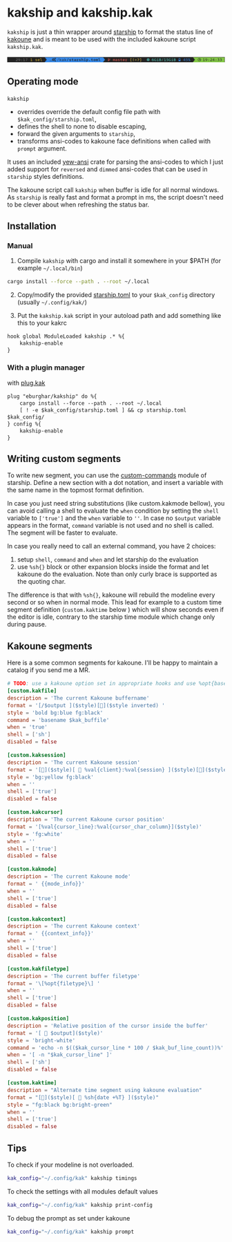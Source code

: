 # kakship and kakship.kak

`kakship` is just a thin wrapper around [starship](https://starship.rs) to format the status line of
[kakoune](https://kakoune.org/) and is meant to be used with the included kakoune script `kakship.kak`.

![kakship prompt](kakship.png?raw=true "Kakship prompt")

## Operating mode

`kakship`

- overrides override the default config file path with `$kak_config/starship.toml`,
- defines the shell to none to disable escaping,
- forward the given arguments to `starship`,
- transforms ansi-codes to kakoune face definitions when called with `prompt` argument.

It uses an included [yew-ansi](https://github.com/siku2/yew-ansi) crate for parsing the ansi-codes to which I just
added support for `reversed` and `dimmed` ansi-codes that can be used in `starship` styles definitions.

The kakoune script call `kakship` when buffer is idle for all normal windows. As `starship` is really fast and format
a prompt in ms, the script doesn't need to be clever about when refreshing the status bar.

## Installation

### Manual

1. Compile `kakship` with cargo and install it somewhere in your $PATH (for example `~/.local/bin`)

```sh
cargo install --force --path . --root ~/.local
```

2. Copy/modify the provided [starship.toml](starship.toml) to your `$kak_config` directory (usually `~/.config/kak/`)


3. Put the `kakship.kak` script in your autoload path and add something like this to your kakrc

```
hook global ModuleLoaded kakship .* %{
	kakship-enable
}
```

### With a plugin manager

with [plug.kak](https://github.com/andreyorst/plug.kak)

```
plug "eburghar/kakship" do %{
	cargo install --force --path . --root ~/.local
	[ ! -e $kak_config/starship.toml ] && cp starship.toml $kak_config/
} config %{
	kakship-enable
}
```

## Writing custom segments

To write new segment, you can use the [custom-commands](https://starship.rs/config/#custom-commands) module of starship.
Define a new section with a dot notation, and insert a variable with the same name in the topmost format definition.

In case you just need string substitutions (like custom.kakmode bellow), you can avoid calling a shell to evaluate the
`when` condition by setting the `shell` variable to `['true']` and the `when` variable to `''`. In case no `$output`
variable appears in the format, `command` variable is not used and no shell is called. The segment will be faster to evaluate.

In case you really need to call an external command, you have 2 choices:

1. setup `shell`, `command` and `when` and let starship do the evaluation
2. use `%sh{}` block or other expansion blocks inside the format and let kakoune do the evaluation. Note than only
curly brace is supported as the quoting char.

The difference is that with `%sh{}`, kakoune will rebuild the modeline every second or so when in normal mode. This
lead for example to a custom time segment definition (`custom.kaktime` below ) which will show seconds even if the
editor is idle, contrary to the starship time module which change only during pause.

## Kakoune segments

Here is a some common segments for kakoune. I'll be happy to maintain a catalog if you send me a MR.

```toml
# TODO: use a kakoune option set in appropriate hooks and use %opt{basename} instead of calling a shell
[custom.kakfile]
description = 'The current Kakoune buffername'
format = '[/$output ]($style)[]($style inverted) '
style = 'bold bg:blue fg:black'
command = 'basename $kak_buffile'
when = 'true'
shell = ['sh']
disabled = false
```

```toml
[custom.kaksession]
description = 'The current Kakoune session'
format = '[]($style)[  %val{client}:%val{session} ]($style)[]($style inverted)'
style = 'bg:yellow fg:black'
when = ''
shell = ['true']
disabled = false
```

```toml
[custom.kakcursor]
description = 'The current Kakoune cursor position'
format = '[%val{cursor_line}:%val{cursor_char_column}]($style)'
style = 'fg:white'
when = ''
shell = ['true']
disabled = false
```

```toml
[custom.kakmode]
description = 'The current Kakoune mode'
format = ' {{mode_info}}'
when = ''
shell = ['true']
disabled = false
```

```toml
[custom.kakcontext]
description = 'The current Kakoune context'
format = ' {{context_info}}'
when = ''
shell = ['true']
disabled = false
```

```toml
[custom.kakfiletype]
description = 'The current buffer filetype'
format = '\[%opt{filetype}\] '
when = ''
shell = ['true']
disabled = false
```

```toml
[custom.kakposition]
description = 'Relative position of the cursor inside the buffer'
format = '[  $output]($style)'
style = 'bright-white'
command = 'echo -n $(($kak_cursor_line * 100 / $kak_buf_line_count))%'
when = '[ -n "$kak_cursor_line" ]'
shell = ['sh']
disabled = false
```

```toml
[custom.kaktime]
description = "Alternate time segment using kakoune evaluation"
format = "[]($style)[  %sh{date +%T} ]($style)"
style = "fg:black bg:bright-green"
when = ''
shell = ['true']
disabled = false
```

## Tips

To check if your modeline is not overloaded.

```sh
kak_config="~/.config/kak" kakship timings
```

To check the settings with all modules default values

```sh
kak_config="~/.config/kak" kakship print-config
```

To debug the prompt as set under kakoune

```sh
kak_config="~/.config/kak" kakship prompt
```
